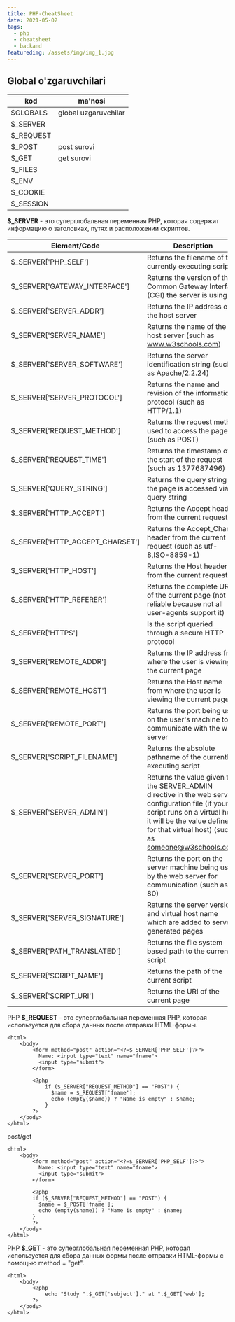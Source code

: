 ```yaml
---
title: PHP-CheatSheet
date: 2021-05-02
tags: 
  - php
  - cheatsheet
  - backand
featuredimg: /assets/img/img_1.jpg
---
```


## Global o'zgaruvchilari

kod       | ma'nosi |
----------|---------|
$GLOBALS  | global uzgaruvchilar|
$_SERVER  | |
$_REQUEST | |
$_POST	  | post surovi |
$_GET	  | get surovi  |
$_FILES	  |	|
$_ENV	  |	|
$_COOKIE  |	|
$_SESSION |	|

**$_SERVER** - это суперглобальная переменная PHP, которая содержит информацию о заголовках, путях и расположении скриптов.

Element/Code   |        	Description|
--------------|------------------------|
$_SERVER['PHP_SELF']			|Returns the filename of the currently executing script
$_SERVER['GATEWAY_INTERFACE']	|Returns the version of the Common Gateway Interface (CGI) the server is using
$_SERVER['SERVER_ADDR']			|Returns the IP address of the host server
$_SERVER['SERVER_NAME']			|Returns the name of the host server (such as www.w3schools.com)
$_SERVER['SERVER_SOFTWARE']		|Returns the server identification string (such as Apache/2.2.24)
$_SERVER['SERVER_PROTOCOL']		|Returns the name and revision of the information protocol (such as HTTP/1.1)
$_SERVER['REQUEST_METHOD']		|Returns the request method used to access the page (such as POST)
$_SERVER['REQUEST_TIME']		|Returns the timestamp of the start of the request (such as 1377687496)
$_SERVER['QUERY_STRING']		|Returns the query string if the page is accessed via a query string
$_SERVER['HTTP_ACCEPT']			|Returns the Accept header from the current request
$_SERVER['HTTP_ACCEPT_CHARSET']	|Returns the Accept_Charset header from the current request (such as utf-8,ISO-8859-1)
$_SERVER['HTTP_HOST']			|Returns the Host header from the current request
$_SERVER['HTTP_REFERER']		|Returns the complete URL of the current page (not reliable because not all user-agents support it)
$_SERVER['HTTPS']				|Is the script queried through a secure HTTP protocol
$_SERVER['REMOTE_ADDR']			|Returns the IP address from where the user is viewing the current page
$_SERVER['REMOTE_HOST']			|Returns the Host name from where the user is viewing the current page
$_SERVER['REMOTE_PORT']			|Returns the port being used on the user's machine to communicate with the web server
$_SERVER['SCRIPT_FILENAME']		|Returns the absolute pathname of the currently executing script
$_SERVER['SERVER_ADMIN']		|Returns the value given to the SERVER_ADMIN directive in the web server configuration file (if your script runs on a virtual host, it will be the value defined for that virtual host) (such as someone@w3schools.com)
$_SERVER['SERVER_PORT']			|Returns the port on the server machine being used by the web server for communication (such as 80)
$_SERVER['SERVER_SIGNATURE']	|Returns the server version and virtual host name which are added to server-generated pages
$_SERVER['PATH_TRANSLATED']		|Returns the file system based path to the current script
$_SERVER['SCRIPT_NAME']			|Returns the path of the current script
$_SERVER['SCRIPT_URI']			|Returns the URI of the current page


PHP **$_REQUEST** - это суперглобальная переменная PHP, которая используется для сбора данных после отправки HTML-формы.

``` php{10}
<html>
	<body>
		<form method="post" action="<?=$_SERVER['PHP_SELF']?>">
		  Name: <input type="text" name="fname">
		  <input type="submit">
		</form>

		<?php
			if ($_SERVER["REQUEST_METHOD"] == "POST") {
			  $name = $_REQUEST['fname'];
			  echo (empty($name)) ? "Name is empty" : $name;
			}
		?>
	</body>
</html>
```

post/get

``` php{10}
<html>
	<body>
		<form method="post" action="<?=$_SERVER['PHP_SELF']?>">
		  Name: <input type="text" name="fname">
		  <input type="submit">
		</form>

		<?php
		if ($_SERVER["REQUEST_METHOD"] == "POST") {
		  $name = $_POST['fname'];
		  echo (empty($name)) ? "Name is empty" : $name;
		}
		?>
	</body>
</html>
```

PHP **$_GET** - это суперглобальная переменная PHP, 
которая используется для сбора данных формы после 
отправки HTML-формы с помощью method = "get".

``` php{4}
<html>
	<body>
		<?php
			echo "Study ".$_GET['subject']." at ".$_GET['web'];
		?>
	</body>
</html>
```


















